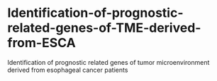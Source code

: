 # Identification-of-prognostic-related-genes-of-TME-derived-from-ESCA
Identification of prognostic related genes of tumor microenvironment derived from esophageal cancer patients

